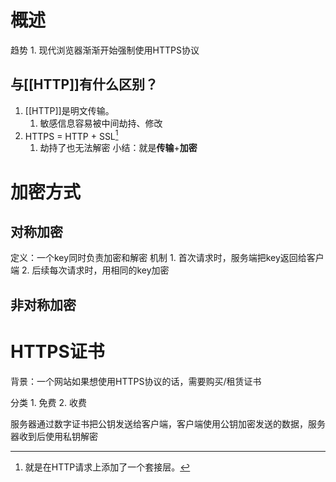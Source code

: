 # 概述

趋势
	1. 现代浏览器渐渐开始强制使用HTTPS协议
## 与[[HTTP]]有什么区别？
1. [[HTTP]]是明文传输。
	1. 敏感信息容易被中间劫持、修改
2. HTTPS = HTTP + SSL[^1] 
	1. 劫持了也无法解密
小结：就是**传输**+**加密** 
# 加密方式
## 对称加密
定义：一个key同时负责加密和解密
机制
	1. 首次请求时，服务端把key返回给客户端
	2. 后续每次请求时，用相同的key加密
## 非对称加密
# HTTPS证书
背景：一个网站如果想使用HTTPS协议的话，需要购买/租赁证书

分类
	1. 免费
	2. 收费


服务器通过数字证书把公钥发送给客户端，客户端使用公钥加密发送的数据，服务器收到后使用私钥解密

[^1]: 就是在HTTP请求上添加了一个套接层。